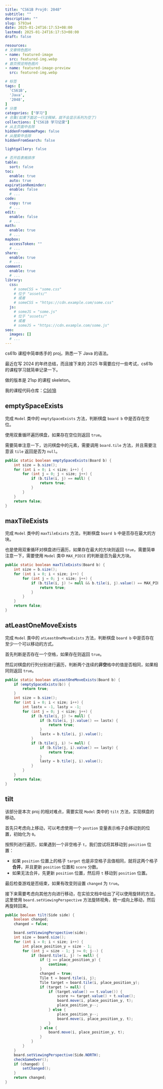 ```yaml
---
title: "CS61B Proj0: 2048"
subtitle: ""
description: ""
slug: 5793a4
date: 2025-01-24T16:17:53+08:00
lastmod: 2025-01-24T16:17:53+08:00
draft: false

resources:
# 文章特色图片
- name: featured-image
  src: featured-img.webp
# 首页预览特色图片
- name: featured-image-preview
  src: featured-img.webp

# 标签
tags: [
  'CS61B',
  'Java',
  '2048',
]
# 分类
categories: ["学习"]
# 合集(如果下面这一行注释掉，就不会显示系列为空了)
collections: ["CS61B 学习记录"]
# 从主页面中去除
hiddenFromHomePage: false
# 从搜索中去除
hiddenFromSearch: false

lightgallery: false

# 否开启表格排序
table:
  sort: false
toc:
  enable: true
  auto: true
expirationReminder:
  enable: false
  # ...
code:
  copy: true
  # ...
edit:
  enable: false
  # ...
math:
  enable: true
  # ...
mapbox:
  accessToken: ""
  # ...
share:
  enable: true
  # ...
comment:
  enable: true
  # ...
library:
  css:
    # someCSS = "some.css"
    # 位于 "assets/"
    # 或者
    # someCSS = "https://cdn.example.com/some.css"
  js:
    # someJS = "some.js"
    # 位于 "assets/"
    # 或者
    # someJS = "https://cdn.example.com/some.js"
seo:
  images: []
  # ...
---
```


cs61b 课程中简单练手的 proj，熟悉一下 Java 的语法。

最近在写 2024 的年终总结，而且接下来的 2025 年需要应付一些考试，cs61b 的课程学习就简单记录一下。

做的版本是 21sp 的课程 skeleton。

我的课程代码仓库：[CS61B](https://github.com/mulberror/CS61B)

## emptySpaceExists

完成 `Model` 类中的 `emptySpaceExists` 方法，判断棋盘 `board b` 中是否存在空位。

使用双重循环遍历棋盘，如果存在空位则返回 `true`。

需要简单注意一下，访问棋盘中的元素，需要调用 `board.tile` 方法，并且需要注意该 `tile` 返回是否为 `null`。

```java
public static boolean emptySpaceExists(Board b) {
    int size = b.size();
    for (int i = 0; i < size; i++) {
        for (int j = 0; j < size; j++) {
            if (b.tile(i, j) == null) {
                return true;
            }
        }
    }
    return false;
}
```

## maxTileExists

完成 `Model` 类中的 `maxTileExists` 方法，判断棋盘 `board b` 中是否存在最大的方块。

也是使用双重循环对棋盘进行遍历，如果存在最大的方块则返回 `true`，需要简单注意一下，需要使用 `Model` 类中 `MAX_PIECE` 的判断是否为最大方块。

```java
public static boolean maxTileExists(Board b) {
    int size = b.size();
    for (int i = 0; i < size; i++) {
        for (int j = 0; j < size; j++) {
            if (b.tile(i, j) != null && b.tile(i, j).value() == MAX_PIECE) {
                return true;
            }
        }
    }
    return false;
}
```

## atLeastOneMoveExists

完成 `Model` 类中的 `atLeastOneMoveExists` 方法，判断棋盘 `board b` 中是否存在至少一个可以移动的方式。

首先判断是否存在一个空格，如果存在则返回 `true`。

然后对棋盘的行列分别进行遍历，判断两个连续的**非空**格中的值是否相同，如果相同则返回 `true`。

```java
public static boolean atLeastOneMoveExists(Board b) {
    if (emptySpaceExists(b)) {
        return true;
    }
    int size = b.size();
    for (int i = 0; i < size; i++) {
        int lastx = -1, lasty = -1;
        for (int j = 0; j < size; j++) {
            if (b.tile(i, j) != null) {
                if (b.tile(i, j).value() == lastx) {
                    return true;
                }
                lastx = b.tile(i, j).value();
            }
            if (b.tile(j, i) != null) {
                if (b.tile(j, i).value() == lasty) {
                    return true;
                }
                lasty = b.tile(j, i).value();
            }
        }
    }
    return false;
}
```

## tilt

该部分是本次 proj 的相对难点，需要实现 `Model` 类中的 `tilt` 方法，实现棋盘的移动。

首先只考虑向上移动，可以考虑使用一个 `postion` 变量表示格子会移动到的位置，初始化为 `0`。

按照列进行遍历，如果遇到一个非空格子 `t`，我们尝试将其移动到 `position` 位置：

- 如果 `position` 位置上的格子 `target` 也是非空格子且值相同，就将这两个格子**合并**，并且更新 `position` 位置和 `score` 分数。
- 如果无法合并，先更新 `position` 位置，然后将 `t` 移动到 `position` 位置。

最后检查游戏是否结束，如果有改变则设置 `changed` 为 `true`。

接下来需要考虑向其他方向进行移动，在实验文档中给出了可以使用旋转的方法，这里使用 `board.setViewingPerspective` 方法旋转视角，统一成向上移动，然后再旋转回来。

```java
public boolean tilt(Side side) {
    boolean changed;
    changed = false;

    board.setViewingPerspective(side);
    int size = board.size();
    for (int i = 0; i < size; i++) {
        int place_position_y = size - 1;
        for (int j = size - 1; j >= 0; j--) {
            if (board.tile(i, j) != null) {
                if (j == place_position_y) {
                    continue;
                }
                changed = true;
                Tile t = board.tile(i, j);
                Tile target = board.tile(i, place_position_y);
                if (target != null) {
                    if (target.value() == t.value()) {
                        score += target.value() + t.value();
                        board.move(i, place_position_y, t);
                        place_position_y--;
                    } else {
                        place_position_y--;
                        board.move(i, place_position_y, t);
                    }
                } else {
                    board.move(i, place_position_y, t);
                }
            }
        }
    }
    board.setViewingPerspective(Side.NORTH);
    checkGameOver();
    if (changed) {
        setChanged();
    }
    return changed;
}
```